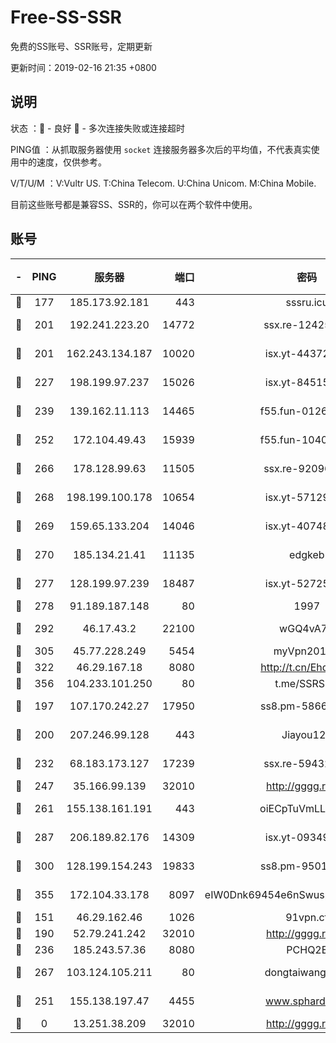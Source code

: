 # Free-SS-SSR

免费的SS账号、SSR账号，定期更新

更新时间：2019-02-16 21:35 +0800

## 说明

状态     ：🙂 - 良好 🙁 - 多次连接失败或连接超时

PING值   ：从抓取服务器使用 `socket` 连接服务器多次后的平均值，不代表真实使用中的速度，仅供参考。

V/T/U/M  ：V:Vultr US. T:China Telecom. U:China Unicom. M:China Mobile.

目前这些账号都是兼容SS、SSR的，你可以在两个软件中使用。

## 账号

|-|PING|服务器|端口|密码|加密方式|区域|V/T/U/M|
|:----:|:----:|:-----:|-----:|:----:|:----:|:----:|:----:|
|🙂|177|185.173.92.181|443|sssru.icu|rc4-md5|RU|10↑/9↑/9↑/10↑|
|🙂|201|192.241.223.20|14772|ssx.re-12425858|aes-256-cfb|US|10↑/10↑/10↑/10↑|
|🙂|201|162.243.134.187|10020|isx.yt-44372291|aes-256-cfb|US|9↑/9↑/9↑/9↑|
|🙂|227|198.199.97.237|15026|isx.yt-84515188|aes-256-cfb|US|9↑/9↑/9↑/9↑|
|🙂|239|139.162.11.113|14465|f55.fun-01264848|aes-256-cfb|SG|10↑/10↑/10↑/10↑|
|🙂|252|172.104.49.43|15939|f55.fun-10405819|aes-256-cfb|SG|10↑/10↑/10↑/10↑|
|🙂|266|178.128.99.63|11505|ssx.re-92096212|aes-256-cfb|SG|10↑/10↑/10↑/10↑|
|🙂|268|198.199.100.178|10654|isx.yt-57129695|aes-256-cfb|US|9↑/9↑/9↑/9↑|
|🙂|269|159.65.133.204|14046|isx.yt-40748078|aes-256-cfb|SG|9↑/9↑/9↑/9↑|
|🙂|270|185.134.21.41|11135|edgkeb|aes-256-cfb|GB|10↑/10↑/10↑/10↑|
|🙂|277|128.199.97.239|18487|isx.yt-52725703|aes-256-cfb|SG|9↑/9↑/9↑/9↑|
|🙂|278|91.189.187.148|80|1997|chacha20|US|10↑/10↑/10↑/10↑|
|🙂|292|46.17.43.2|22100|wGQ4vA7D|aes-256-gcm|RU|4↑/10↑/10↑/10↑|
|🙂|305|45.77.228.249|5454|myVpn2019[]|rc4-md5|GB|10↑/10↑/10↑/10↑|
|🙂|322|46.29.167.18|8080|http://t.cn/EhdmTxe|rc4-md5|RU|10↑/10↑/9↑/10↑|
|🙂|356|104.233.101.250|80|t.me/SSRSUB|rc4-md5|CA|10↑/10↑/10↑/10↑|
|🙂|197|107.170.242.27|17950|ss8.pm-58663343|aes-256-cfb|US|10↑/10↑/10↑/10↑|
|🙂|200|207.246.99.128|443|Jiayou123|aes-256-cfb|US|6↑/10↑/10↑/10↑|
|🙂|232|68.183.173.127|17239|ssx.re-59432105|aes-256-cfb|US|10↑/10↑/10↑/10↑|
|🙂|247|35.166.99.139|32010|http://gggg.rocks|chacha20|US|9↑/9↑/8↓/8↑|
|🙂|261|155.138.161.191|443|oiECpTuVmLLxk4Ts|aes-256-cfb|US|10↑/10↑/10↑/10↑|
|🙂|287|206.189.82.176|14309|isx.yt-09349866|aes-256-cfb|SG|9↑/9↑/9↑/9↑|
|🙂|300|128.199.154.243|19833|ss8.pm-95011956|aes-256-cfb|SG|10↑/10↑/10↑/10↑|
|🙂|355|172.104.33.178|8097|eIW0Dnk69454e6nSwuspv9DmS201tQ0D|aes-256-cfb|SG|10↑/10↑/10↑/10↑|
|🙁|151|46.29.162.46|1026|91vpn.cf|rc4-md5|RU|8↑/9↑/10↑/10↑|
|🙁|190|52.79.241.242|32010|http://gggg.rocks|chacha20|KR|10↑/10↑/9↑/9↑|
|🙁|236|185.243.57.36|8080|PCHQ2E|rc4-md5|US|9↑/9↑/9↑/9↑|
|🙁|267|103.124.105.211|80|dongtaiwang.com|aes-256-cfb|US|9↑/10↑/10↑/10↑|
|🙁|251|155.138.197.47|4455|www.sphard.com|aes-256-cfb|US|8↓/8↓/9↑/9↑|
|🙁|0|13.251.38.209|32010|http://gggg.rocks|chacha20|SG|8↑/7↑/8↑/8↑|
